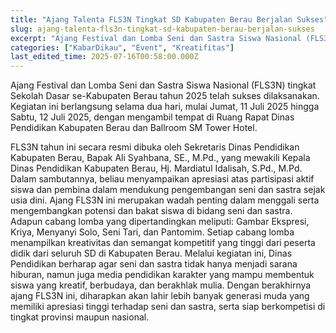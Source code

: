 ```yaml
---
title: "Ajang Talenta FLS3N Tingkat SD Kabupaten Berau Berjalan Sukses"
slug: ajang-talenta-fls3n-tingkat-sd-kabupaten-berau-berjalan-sukses
excerpt: "Ajang Festival dan Lomba Seni dan Sastra Siswa Nasional (FLS3N) tingkat Sekolah Dasar se-Kabupaten Berau tahun 2025 telah sukses dilaksanakan"
categories: ["KabarDikau", "Event", "Kreatifitas"]
last_edited_time: 2025-07-16T00:58:00.000Z
---
```

Ajang Festival dan Lomba Seni dan Sastra Siswa Nasional (FLS3N) tingkat Sekolah Dasar se-Kabupaten Berau tahun 2025 telah sukses dilaksanakan. Kegiatan ini berlangsung selama dua hari, mulai Jumat, 11 Juli 2025 hingga Sabtu, 12 Juli 2025, dengan mengambil tempat di Ruang Rapat Dinas Pendidikan Kabupaten Berau dan Ballroom SM Tower Hotel.

FLS3N tahun ini secara resmi dibuka oleh Sekretaris Dinas Pendidikan Kabupaten Berau, Bapak Ali Syahbana, SE., M.Pd., yang mewakili Kepala Dinas Pendidikan Kabupaten Berau, Hj. Mardiatul Idalisah, S.Pd., M.Pd. Dalam sambutannya, beliau menyampaikan apresiasi atas partisipasi aktif siswa dan pembina dalam mendukung pengembangan seni dan sastra sejak usia dini.
Ajang FLS3N ini merupakan wadah penting dalam menggali serta mengembangkan potensi dan bakat siswa di bidang seni dan sastra. Adapun cabang lomba yang dipertandingkan meliputi: Gambar Ekspresi, Kriya, Menyanyi Solo, Seni Tari, dan Pantomim. Setiap cabang lomba menampilkan kreativitas dan semangat kompetitif yang tinggi dari peserta didik dari seluruh SD di Kabupaten Berau.
Melalui kegiatan ini, Dinas Pendidikan berharap agar seni dan sastra tidak hanya menjadi sarana hiburan, namun juga media pendidikan karakter yang mampu membentuk siswa yang kreatif, berbudaya, dan berakhlak mulia.
Dengan berakhirnya ajang FLS3N ini, diharapkan akan lahir lebih banyak generasi muda yang memiliki apresiasi tinggi terhadap seni dan sastra, serta siap berkompetisi di tingkat provinsi maupun nasional.